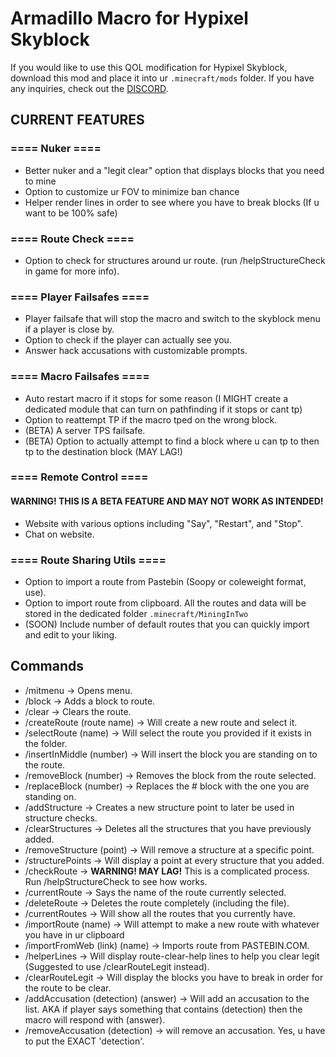 # Armadillo Macro for Hypixel Skyblock

If you would like to use this QOL modification for Hypixel Skyblock, download this mod and place it into
ur `.minecraft/mods` folder.
If you have any inquiries, check out the [DISCORD](https://discord.gg/vHrYUdEgC3).

## CURRENT FEATURES

### **==== Nuker ====**

- Better nuker and a "legit clear" option that displays blocks that you need to mine
- Option to customize ur FOV to minimize ban chance
- Helper render lines in order to see where you have to break blocks (If u want to be 100% safe)

### **==== Route Check ====**

- Option to check for structures around ur route. (run /helpStructureCheck in game for more info).

### **==== Player Failsafes ====**

- Player failsafe that will stop the macro and switch to the skyblock menu if a player is close by.
- Option to check if the player can actually see you.
- Answer hack accusations with customizable prompts.

### **==== Macro Failsafes ====**

- Auto restart macro if it stops for some reason (I MIGHT create a dedicated module that can turn on pathfinding if it
  stops or cant tp)
- Option to reattempt TP if the macro tped on the wrong block.
- (BETA) A server TPS failsafe.
- (BETA) Option to actually attempt to find a block where u can tp to then tp to the destination block (MAY LAG!)

### **==== Remote Control ====**

#### **WARNING! THIS IS A BETA FEATURE AND MAY NOT WORK AS INTENDED!**

- Website with various options including "Say", "Restart", and "Stop".
- Chat on website.

### **==== Route Sharing Utils ====**

- Option to import a route from Pastebin (Soopy or coleweight format, use).
- Option to import route from clipboard.
  All the routes and data will be stored in the dedicated folder `.minecraft/MiningInTwo`
- (SOON) Include number of default routes that you can quickly import and edit to your liking.

## Commands

- /mitmenu -> Opens menu.
- /block -> Adds a block to route.
- /clear -> Clears the route.
- /createRoute (route name) -> Will create a new route and select it.
- /selectRoute (name) -> Will select the route you provided if it exists in the folder.
- /insertInMiddle (number) -> Will insert the block you are standing on to the route.
- /removeBlock (number) -> Removes the block from the route selected.
- /replaceBlock (number) -> Replaces the # block with the one you are standing on.
- /addStructure -> Creates a new structure point to later be used in structure checks.
- /clearStructures -> Deletes all the structures that you have previously added.
- /removeStructure (point) -> Will remove a structure at a specific point.
- /structurePoints -> Will display a point at every structure that you added.
- /checkRoute -> **WARNING! MAY LAG!** This is a complicated process. Run /helpStructureCheck to see how works.
- /currentRoute -> Says the name of the route currently selected.
- /deleteRoute -> Deletes the route completely (including the file).
- /currentRoutes -> Will show all the routes that you currently have.
- /importRoute (name) -> Will attempt to make a new route with whatever you have in ur clipboard
- /importFromWeb (link) (name) -> Imports route from PASTEBIN.COM.
- /helperLines -> Will display route-clear-help lines to help you clear legit (Suggested to use /clearRouteLegit
  instead).
- /clearRouteLegit -> Will display the blocks you have to break in order for the route to be clear.
- /addAccusation (detection) (answer) -> Will add an accusation to the list. AKA if player says something that
  contains (detection) then the macro will respond with (answer).
- /removeAccusation (detection) -> will remove an accusation. Yes, u have to put the EXACT 'detection'.

